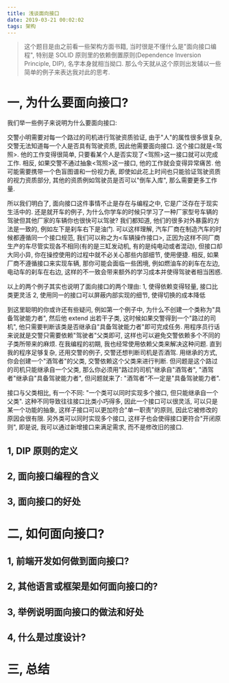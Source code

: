 ```yaml
---
title: 浅谈面向接口
date: 2019-03-21 00:02:02
tags: 架构
---
```


> 这个题目是由之前看一些架构方面书籍, 当时很是不懂什么是"面向接口编程", 特别是 SOLID 原则里的依赖倒置原则(Dependence Inversion Principle, DIP), 名字本身就相当拗口. 那么今天就从这个原则出发辅以一些简单的例子来表达我对此的思考.

# 一, 为什么要面向接口?

我们举一些例子来说明为什么要面向接口:

交警小明需要对每一个路过的司机进行驾驶资质验证, 由于"人"的属性很多很复杂, 交警无法知道每一个人是否具有驾驶资质, 因此他需要面向接口. 这个接口就是<驾照>. 他的工作变得很简单, 只要看某个人是否实现了<驾照>这一接口就可以完成工作.
相反, 如果交警不通过抽象<驾照>这一接口, 他的工作就会变得异常痛苦. 他可能需要携带一个色盲图谱和一份视力表, 即使如此花上时间也只能验证驾驶资质的视力资质部分, 其他的资质例如驾驶员是否可以"倒车入库", 那么需要更多工作量.

所以我们明白了, 面向接口这件事情不止是存在与编程之中, 它是广泛存在于现实生活中的. 还是就开车的例子, 为什么你学车的时候只学习了一种厂家型号车辆的驾驶但其他厂家的车辆你也很快可以驾驶? 我们都知道, 他们的很多对外暴露的方法是一致的, 例如左下是刹车右下是油门. 可以这样理解, 汽车厂商在制造汽车的时候都遵循同一个接口规范, 我们可以称之为<车辆操作接口>, 正因为这样不同厂商生产的车尽管实现各不相同(有的是三缸发动机, 有的是纯电动或者混动), 但接口却大同小异, 你在操控使用的过程中就不必关心那些内部细节, 使用便捷.
相反, 如果厂商不遵循接口来实现车辆, 那你可能会面临一些困境, 例如燃油车的刹车在左边, 电动车的刹车在右边, 这样的不一致会带来额外的学习成本并使得驾驶者相当困惑.

以上的两个例子其实也说明了面向接口的两个理由:
1, 使得依赖变得轻量, 接口比类更灵活
2, 使用同一的接口可以屏蔽内部实现的细节, 使得切换的成本降低

到这里聪明的你或许还有些疑问, 例如第一个例子中, 为什么不创建一个类称为"具备驾驶能力者", 然后他 extend 出若干子类, 这时候如果交警得到一个"路过的司机", 他只需要判断该类是否继承自"具备驾驶能力者"即可完成任务. 用程序员行话来说就是交警只需要依赖"驾驶者"父类即可, 这样也可以避免交警依赖多个不同的子类所带来的麻烦.
在我编程的初期, 我也经常使用依赖父类来解决这种问题. 直到我的程序足够复杂, 还用交警的例子, 交警还想判断司机是否酒驾. 用继承的方式, 你会创建一个"酒驾者"的父类, 交警依赖这个父类来进行判断. 但问题是这个路过的司机只能继承自一个父类, 那么你必须用"路过的司机"继承自"酒驾者", "酒驾者"继承自"具备驾驶能力者", 但问题就来了: "酒驾者"不一定是"具备驾驶能力者".

接口与父类相比, 有一个不同: "一个类可以同时实现多个接口, 但只能继承自一个父类". 这种不同导致往往接口比类小巧得多, 因此一个接口可以很灵活, 可以只是某一个功能的抽象, 这样子接口可以更加符合"单一职责"的原则, 因此它被修改的原因会很有限. 另外类可以同时实现多个接口, 这样子也会使得接口更符合"开闭原则", 即是说, 我可以通过新增接口来满足需求, 而不是修改旧的接口.

## 1, DIP 原则的定义

## 2, 面向接口编程的含义

## 3, 面向接口的好处

# 二, 如何面向接口?

## 1, 前端开发如何做到面向接口?

## 2, 其他语言或框架是如何面向接口的?

## 3, 举例说明面向接口的做法和好处

## 4, 什么是过度设计?

# 三, 总结
